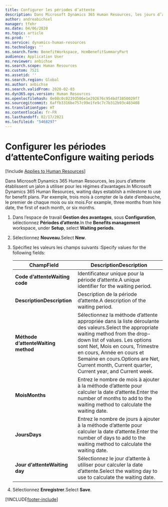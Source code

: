 ```yaml
---
title: Configurer les périodes d’attente
description: Dans Microsoft Dynamics 365 Human Resources, les jours d’attente établissent un jalon à utiliser pour les régimes d’avantages.
author: andreabichsel
manager: tfehr
ms.date: 04/06/2020
ms.topic: article
ms.prod: ''
ms.service: dynamics-human-resources
ms.technology: ''
ms.search.form: BenefitWorkspace, HcmBenefitSummaryPart
audience: Application User
ms.reviewer: anbichse
ms.search.scope: Human Resources
ms.custom: 7521
ms.assetid: ''
ms.search.region: Global
ms.author: anbichse
ms.search.validFrom: 2020-02-03
ms.dyn365.ops.version: Human Resources
ms.openlocfilehash: 0e08c0c02393506e1e292676c954bdf3850029f7
ms.sourcegitcommit: 6affb3316be757c99e1fe9c7c7b312b93c483408
ms.translationtype: HT
ms.contentlocale: fr-FR
ms.lasthandoff: 02/17/2021
ms.locfileid: "5468297"
---
```

# <a name="configure-waiting-periods"></a><span data-ttu-id="00899-103">Configurer les périodes d’attente</span><span class="sxs-lookup"><span data-stu-id="00899-103">Configure waiting periods</span></span>

[!include [Applies to Human Resources](../includes/applies-to-hr.md)]

<span data-ttu-id="00899-104">Dans Microsoft Dynamics 365 Human Resources, les jours d’attente établissent un jalon à utiliser pour les régimes d’avantages.</span><span class="sxs-lookup"><span data-stu-id="00899-104">In Microsoft Dynamics 365 Human Resources, waiting days establish a milestone to use for benefit plans.</span></span> <span data-ttu-id="00899-105">Par exemple, trois mois à compter de la date d’embauche, le premier de chaque mois ou six mois.</span><span class="sxs-lookup"><span data-stu-id="00899-105">For example, three months from hire date, the first of each month, or six months.</span></span>   

1. <span data-ttu-id="00899-106">Dans l’espace de travail **Gestion des avantages**, sous **Configuration**, sélectionnez **Périodes d’attente**.</span><span class="sxs-lookup"><span data-stu-id="00899-106">In the **Benefits management** workspace, under **Setup**, select **Waiting periods**.</span></span>

2. <span data-ttu-id="00899-107">Sélectionnez **Nouveau**.</span><span class="sxs-lookup"><span data-stu-id="00899-107">Select **New**.</span></span>

3. <span data-ttu-id="00899-108">Spécifiez les valeurs les champs suivants :</span><span class="sxs-lookup"><span data-stu-id="00899-108">Specify values for the following fields:</span></span>

   | <span data-ttu-id="00899-109">Champ</span><span class="sxs-lookup"><span data-stu-id="00899-109">Field</span></span> | <span data-ttu-id="00899-110">Description</span><span class="sxs-lookup"><span data-stu-id="00899-110">Description</span></span> |
   | --- | --- |
   | <span data-ttu-id="00899-111">**Code d’attente**</span><span class="sxs-lookup"><span data-stu-id="00899-111">**Waiting code**</span></span> | <span data-ttu-id="00899-112">Identificateur unique pour la période d’attente.</span><span class="sxs-lookup"><span data-stu-id="00899-112">A unique identifier for the waiting period.</span></span> |
   | <span data-ttu-id="00899-113">**Description**</span><span class="sxs-lookup"><span data-stu-id="00899-113">**Description**</span></span> | <span data-ttu-id="00899-114">Description de la période d’attente.</span><span class="sxs-lookup"><span data-stu-id="00899-114">A description of the waiting period.</span></span> |
   | <span data-ttu-id="00899-115">**Méthode d’attente**</span><span class="sxs-lookup"><span data-stu-id="00899-115">**Waiting method**</span></span> | <span data-ttu-id="00899-116">Sélectionnez la méthode d’attente appropriée dans la liste déroulante des valeurs.</span><span class="sxs-lookup"><span data-stu-id="00899-116">Select the appropriate waiting method from the drop-down list of values.</span></span> <span data-ttu-id="00899-117">Les options sont Net, Mois en cours, Trimestre en cours, Année en cours et Semaine en cours.</span><span class="sxs-lookup"><span data-stu-id="00899-117">Options are Net, Current month, Current quarter, Current year, and Current week.</span></span> |
   | <span data-ttu-id="00899-118">**Mois**</span><span class="sxs-lookup"><span data-stu-id="00899-118">**Months**</span></span> | <span data-ttu-id="00899-119">Entrez le nombre de mois à ajouter à la méthode d’attente pour calculer la date d’attente.</span><span class="sxs-lookup"><span data-stu-id="00899-119">Enter the number of months to add to the waiting method to calculate the waiting date.</span></span> |
   | <span data-ttu-id="00899-120">**Jours**</span><span class="sxs-lookup"><span data-stu-id="00899-120">**Days**</span></span> | <span data-ttu-id="00899-121">Entrez le nombre de jours à ajouter à la méthode d’attente pour calculer la date d’attente.</span><span class="sxs-lookup"><span data-stu-id="00899-121">Enter the number of days to add to the waiting method to calculate the waiting date.</span></span> |
   | <span data-ttu-id="00899-122">**Jour d’attente**</span><span class="sxs-lookup"><span data-stu-id="00899-122">**Waiting day**</span></span> | <span data-ttu-id="00899-123">Sélectionnez le jour d’attente à utiliser pour calculer la date d’attente.</span><span class="sxs-lookup"><span data-stu-id="00899-123">Select the waiting day to use to calculate the waiting date.</span></span> |

4. <span data-ttu-id="00899-124">Sélectionnez **Enregistrer**.</span><span class="sxs-lookup"><span data-stu-id="00899-124">Select **Save**.</span></span>


[!INCLUDE[footer-include](../includes/footer-banner.md)]
